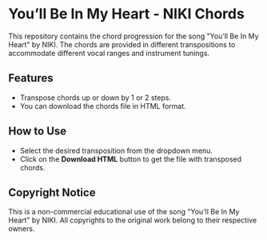 # You’ll Be In My Heart - NIKI Chords

This repository contains the chord progression for the song "You’ll Be In My Heart" by NIKI. The chords are provided in different transpositions to accommodate different vocal ranges and instrument tunings.

## Features
- Transpose chords up or down by 1 or 2 steps.
- You can download the chords file in HTML format.

## How to Use
- Select the desired transposition from the dropdown menu.
- Click on the **Download HTML** button to get the file with transposed chords.

## Copyright Notice
This is a non-commercial educational use of the song "You’ll Be In My Heart" by NIKI. All copyrights to the original work belong to their respective owners.
